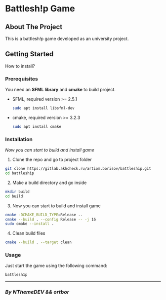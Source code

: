 # **Battlesh!p Game**

## About The Project

This is a battlesh!p game developed as an university project.

## Getting Started
How to install?

### Prerequisites
You need an **SFML library** and **cmake** to build project.
* SFML, required version >= 2.5.1
  ```sh
  sudo apt install libsfml-dev
  ```
* cmake, required version >= 3.2.3
  ```sh
  sudo apt install cmake
  ```

### Installation
_Now you can start to build and install game_

1. Clone the repo and go to project folder
  ```sh
  git clone https://gitlab.akhcheck.ru/artiom.borisov/battleship.git
  cd battleship
  ```

2. Make a build directory and go inside
  ```sh
  mkdir build
  cd build
  ```

3. Now you can start to build and install game
  ```sh
  cmake -DCMAKE_BUILD_TYPE=Release ..
  cmake --build . --config Release -- -j 16
  sudo cmake --install . 
  ```
4. Clean build files
  ```sh
  cmake --build . --target clean
  ```

### Usage
  Just start the game using the following command:
  ```sh
  battlesh1p
  ```

----------------------------

### ***By NThemeDEV && ortbor***
